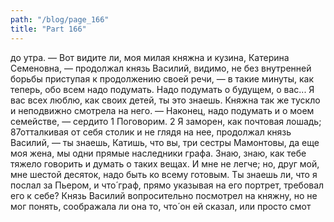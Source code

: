 ```yaml
---
path: "/blog/page_166"
title: "Part 166"
---
```


 до утра.
— Вот видите ли, моя милая княжна и кузина, Катерина Семеновна, — продолжал князь Василий, видимо, не без внутренней борьбы приступая к продолжению своей речи, — в такие минуты, как теперь, обо всем надо подумать. Надо подумать о будущем, о вас... Я вас всех люблю, как своих детей, ты это знаешь.
Княжна так же тускло и неподвижно смотрела на него.
— Наконец, надо подумать и о моем семействе, — сердито 1 Поговорим.
2 Я заморен, как почтовая лошадь;
87отталкивая от себя столик и не глядя на нее, продолжал князь Василий, — ты знаешь, Катишь, что вы, три сестры Мамонтовы, да еще моя жена, мы одни прямые наследники графа. Знаю, знаю, как тебе тяжело говорить и думать о таких вещах. И мне не легче; но, друг мой, мне шестой десяток, надо быть ко всему готовым. Ты знаешь ли, что я послал за Пьером, и что́ граф, прямо указывая на его портрет, требовал его к себе?
Князь Василий вопросительно посмотрел на княжну, но не мог понять, соображала ли она то, что́ он ей сказал, или просто смот
